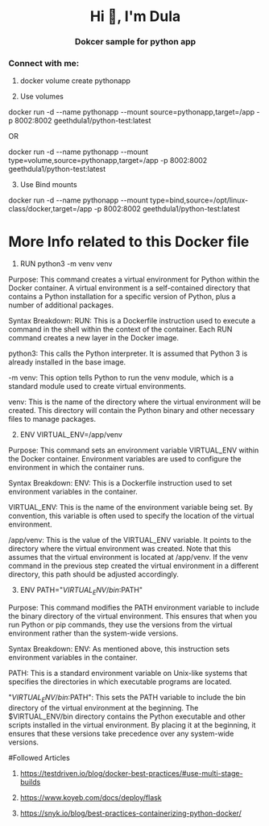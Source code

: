 <h1 align="center">Hi 👋, I'm Dula</h1>
<h3 align="center">Dokcer sample for python app</h3>

<h3 align="left">Connect with me:</h3>
<p align="left">
</p>

1. docker volume create pythonapp


2. Use volumes

docker run -d --name pythonapp --mount source=pythonapp,target=/app -p 8002:8002 geethdula1/python-test:latest
   
OR

docker run -d --name pythonapp --mount type=volume,source=pythonapp,target=/app -p 8002:8002 geethdula1/python-test:latest	

3. Use Bind mounts

docker run -d --name pythonapp --mount type=bind,source=/opt/linux-class/docker,target=/app -p 8002:8002 geethdula1/python-test:latest

# More Info related to this Docker file
1. RUN python3 -m venv venv

Purpose:
This command creates a virtual environment for Python within the Docker container. A virtual environment is a self-contained directory that contains a Python installation for a specific version of Python, plus a number of additional packages.


Syntax Breakdown:
RUN: This is a Dockerfile instruction used to execute a command in the shell within the context of the container. Each RUN command creates a new layer in the Docker image.

python3: This calls the Python interpreter. It is assumed that Python 3 is already installed in the base image.

-m venv: This option tells Python to run the venv module, which is a standard module used to create virtual environments.

venv: This is the name of the directory where the virtual environment will be created. This directory will contain the Python binary and other necessary files to manage packages.

2. ENV VIRTUAL_ENV=/app/venv

Purpose:
This command sets an environment variable VIRTUAL_ENV within the Docker container. Environment variables are used to configure the environment in which the container runs.


Syntax Breakdown:
ENV: This is a Dockerfile instruction used to set environment variables in the container.

VIRTUAL_ENV: This is the name of the environment variable being set. By convention, this variable is often used to specify the location of the virtual environment.

/app/venv: This is the value of the VIRTUAL_ENV variable. It points to the directory where the virtual environment was created. Note that this assumes that the virtual environment is located at /app/venv. If the venv command in the previous step created the virtual environment in a different directory, this path should be adjusted accordingly.

3. ENV PATH="$VIRTUAL_ENV/bin:$PATH"

Purpose:
This command modifies the PATH environment variable to include the binary directory of the virtual environment. This ensures that when you run Python or pip commands, they use the versions from the virtual environment rather than the system-wide versions.


Syntax Breakdown:
ENV: As mentioned above, this instruction sets environment variables in the container.

PATH: This is a standard environment variable on Unix-like systems that specifies the directories in which executable programs are located.

"$VIRTUAL_ENV/bin:$PATH": This sets the PATH variable to include the bin directory of the virtual environment at the beginning. The $VIRTUAL_ENV/bin directory contains the Python executable and other scripts installed in the virtual environment. By placing it at the beginning, it ensures that these versions take precedence over any system-wide versions.



#Followed Articles

1. https://testdriven.io/blog/docker-best-practices/#use-multi-stage-builds

2. https://www.koyeb.com/docs/deploy/flask

3. https://snyk.io/blog/best-practices-containerizing-python-docker/

